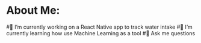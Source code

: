 # About Me:
#🔭 I’m currently working on a React Native app to track water intake
#🌱 I’m currently learning how use Machine Learning as a tool
#💬 Ask me questions
